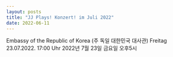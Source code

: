 ```yaml
---
layout: posts
title: "JJ Plays! Konzert! im Juli 2022"
date: 2022-06-11
---
```


Embassy of the Republic of Korea (주 독일 대한민국 대사관)
Freitag 23.07.2022. 17:00 Uhr
2022년  7월 23일 금요일 오후5시 